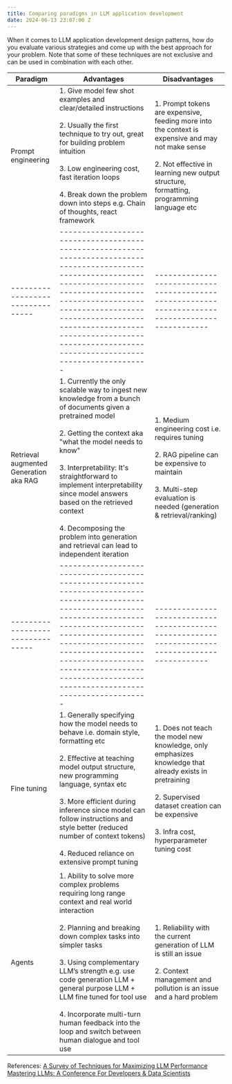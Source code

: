 ```yaml
---
title: Comparing paradigms in LLM application development
date: 2024-06-13 23:07:00 Z
---
```


When it comes to LLM application development design patterns, how do you evaluate various strategies and come up with the best approach for your problem.  Note that some of these techniques are not exclusive and can be used in combination with each other. 


| Paradigm                       | Advantages                                                                                                                                                                                                                                                                                                      | Disadvantages                                                                                 |
|--------------------------------|-----------------------------------------------------------------------------------------------------------------------------------------------------------------------------------------------------------------------------------------------------------------------------------------------------------------|------------------------------------------------------------------------------------------------|
| Prompt engineering             | 1. Give model few shot examples and clear/detailed instructions<br><br>2. Usually the first technique to try out, great for building problem intuition<br><br>3. Low engineering cost, fast iteration loops<br><br>4. Break down the problem down into steps e.g. Chain of thoughts, react framework | 1. Prompt tokens are expensive, feeding more into the context is expensive and may not make sense<br><br>2. Not effective in learning new output structure, formatting, programming language etc                        |
|--------------------------------|-----------------------------------------------------------------------------------------------------------------------------------------------------------------------------------------------------------------------------------------------------------------------------------------------------------------|------------------------------------------------------------------------------------------------|
| Retrieval augmented Generation aka RAG | 1. Currently the only scalable way to ingest new knowledge from a bunch of documents given a pretrained model<br><br>2. Getting the context aka "what the model needs to know"<br><br>3. Interpretability: It's straightforward to implement interpretability since model answers based on the retrieved context<br><br>4. Decomposing the problem into generation and retrieval can lead to independent iteration | 1. Medium engineering cost i.e. requires tuning<br><br>2. RAG pipeline can be expensive to maintain<br><br>3. Multi-step evaluation is needed (generation & retrieval/ranking) |
|--------------------------------|-----------------------------------------------------------------------------------------------------------------------------------------------------------------------------------------------------------------------------------------------------------------------------------------------------------------|------------------------------------------------------------------------------------------------|
| Fine tuning                    | 1. Generally specifying how the model needs to behave i.e. domain style, formatting etc<br><br>2. Effective at teaching model output structure, new programming language, syntax etc<br><br>3. More efficient during inference since model can follow instructions and style better (reduced number of context tokens)<br><br>4. Reduced reliance on extensive prompt tuning | 1. Does not teach the model new knowledge, only emphasizes knowledge that already exists in pretraining<br><br>2. Supervised dataset creation can be expensive<br><br>3. Infra cost, hyperparameter tuning cost |
|                                |                                                                                                                                                                                                                                                                                                                 |                                                                                                |
| Agents                         | 1. Ability to solve more complex problems requiring long range context and real world interaction<br><br>2. Planning and breaking down complex tasks into simpler tasks<br><br>3. Using complementary LLM’s strength e.g. use code generation LLM + general purpose LLM + LLM fine tuned for tool use<br><br>4. Incorporate multi-turn human feedback into the loop and switch between human dialogue and tool use | 1. Reliability with the current generation of LLM is still an issue<br><br>2. Context management and pollution is an issue and a hard problem |


References: 
[A Survey of Techniques for Maximizing LLM Performance
](https://www.youtube.com/watch?v=ahnGLM-RC1Y&ab_channel=OpenAI)<br>
[Mastering LLMs: A Conference For Developers & Data Scientists](https://maven.com/parlance-labs/fine-tuning)
